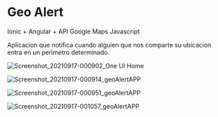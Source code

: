 # Geo Alert

Ionic + Angular + API Google Maps Javascript

Aplicacion que notifica cuando alguien que nos comparte su ubicacion entra en un perimetro determinado.

![Screenshot_20210917-000902_One UI Home](https://user-images.githubusercontent.com/44885834/133718285-5295d2cc-78a9-442e-ace2-afa2a737d05d.jpg)

![Screenshot_20210917-000914_geoAlertAPP](https://user-images.githubusercontent.com/44885834/133718289-a7b601ae-76a1-4e22-ada5-95c5327ac43b.jpg)

![Screenshot_20210917-000951_geoAlertAPP](https://user-images.githubusercontent.com/44885834/133718297-9c9d70f0-0016-474c-8f3b-b7b376c50011.jpg)

![Screenshot_20210917-001057_geoAlertAPP](https://user-images.githubusercontent.com/44885834/133718298-76dd9b63-3f96-4439-bc7b-ef374af4fda1.jpg)
